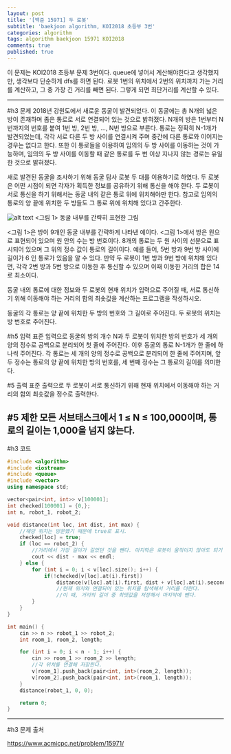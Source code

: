 ```yaml
---
layout: post
title: '[백준 15971] 두 로봇'
subtitle: 'baekjoon algorithm, KOI2018 초등부 3번'
categories: algorithm
tags: algorithm baekjoon 15971 KOI2018
comments: true
published: true
---
```

이 문제는 KOI2018 초등부 문제 3번이다. queue에 넣어서 계산해야한다고 생각했지만, 생각보다 단순하게 dfs를 하면 된다.
로봇 1번의 위치에서 2번의 위치까지 가는 거리를 계산하고, 그 중 가장 긴 거리를 빼면 된다. 그렇게 되면 최단거리를 계산할 수 있다.

---
#h3 문제
2018년 강원도에서 새로운 동굴이 발견되었다. 이 동굴에는 총 N개의 넓은 방이 존재하며 좁은 통로로 서로 연결되어 있는 것으로 밝혀졌다. N개의 방은 1번부터 N번까지의 번호를 붙여 1번 방, 2번 방, …, N번 방으로 부른다. 통로는 정확히 N-1개가 발견되었는데, 각각 서로 다른 두 방 사이를 연결시켜 주며 중간에 다른 통로와 이어지는 경우는 없다고 한다. 또한 이 통로들을 이용하여 임의의 두 방 사이를 이동하는 것이 가능하며, 임의의 두 방 사이를 이동할 때 같은 통로를 두 번 이상 지나지 않는 경로는 유일한 것으로 밝혀졌다.

새로 발견된 동굴을 조사하기 위해 동굴 탐사 로봇 두 대를 이용하기로 하였다. 두 로봇은 어떤 시점이 되면 각자가 획득한 정보를 공유하기 위해 통신을 해야 한다. 두 로봇이 서로 통신을 하기 위해서는 동굴 내의 같은 통로 위에 위치해야만 한다. 참고로 임의의 통로의 양 끝에 위치한 두 방들도 그 통로 위에 위치해 있다고 간주한다.

![alt text](https://upload.acmicpc.net/869fb1ce-7817-43c3-8a8a-f7b5bcadc911/-/preview/)
<그림 1> 동굴 내부를 간략히 표현한 그림

<그림 1>은 방이 9개인 동굴 내부를 간략하게 나타낸 예이다. <그림 1>에서 방은 원으로 표현되어 있으며 원 안의 수는 방 번호이다. 8개의 통로는 두 원 사이의 선분으로 표시되어 있으며 그 위의 정수 값이 통로의 길이이다. 예를 들어, 5번 방과 9번 방 사이에 길이가 6 인 통로가 있음을 알 수 있다. 만약 두 로봇이 1번 방과 9번 방에 위치해 있다면, 각각 2번 방과 5번 방으로 이동한 후 통신할 수 있으며 이때 이동한 거리의 합은 14로 최소이다.

동굴 내의 통로에 대한 정보와 두 로봇의 현재 위치가 입력으로 주어질 때, 서로 통신하기 위해 이동해야 하는 거리의 합의 최솟값을 계산하는 프로그램을 작성하시오.

동굴의 각 통로는 양 끝에 위치한 두 방의 번호와 그 길이로 주어진다. 두 로봇의 위치는 방 번호로 주어진다.

#h5 입력
표준 입력으로 동굴의 방의 개수 N과 두 로봇이 위치한 방의 번호가 세 개의 양의 정수로 공백으로 분리되어 첫 줄에 주어진다. 이후 동굴의 통로 N-1개가 한 줄에 하나씩 주어진다. 각 통로는 세 개의 양의 정수로 공백으로 분리되어 한 줄에 주어지며, 앞 두 정수는 통로의 양 끝에 위치한 방의 번호를, 세 번째 정수는 그 통로의 길이를 의미한다.

#5 출력
표준 출력으로 두 로봇이 서로 통신하기 위해 현재 위치에서 이동해야 하는 거리의 합의 최솟값을 정수로 출력한다.

#5 제한
모든 서브태스크에서 1 ≤ N ≤ 100,000이며, 통로의 길이는 1,000을 넘지 않는다.
---
#h3 코드


```cpp
#include <algorithm>
#include <iostream>
#include <queue>
#include <vector>
using namespace std;

vector<pair<int, int>> v[100001];
int checked[100001] = {0,};
int n, robot_1, robot_2;

void distance(int loc, int dist, int max) {
    //해당 위치는 방문했기 때문에 true로 표시.
    checked[loc] = true;
    if (loc == robot_2) {
        //거리에서 가장 길이가 길었던 것을 뺀다. 마지막은 로봇이 움직이지 않아도 되기 때문.
        cout << dist - max << endl;
    } else {
        for (int i = 0; i < v[loc].size(); i++) {
            if(!checked[v[loc].at(i).first])
                distance(v[loc].at(i).first, dist + v[loc].at(i).second, std::max(max, v[loc].at(i).second));
                //현재 위치와 연결되어 있는 위치를 탐색해서 거리를 더한다.
                //이 때, 거리의 길이 중 최댓값을 저장해서 마지막에 뺀다.
        }
    }
}

int main() {
    cin >> n >> robot_1 >> robot_2;
    int room_1, room_2, length;

    for (int i = 0; i < n - 1; i++) {
        cin >> room_1 >> room_2 >> length;
        //각 위치를 연결해 저장한다.
        v[room_1].push_back(pair<int, int>(room_2, length));
        v[room_2].push_back(pair<int, int>(room_1, length));
    }
    distance(robot_1, 0, 0);

    return 0;
}
```
---
#h3 문제 출처

<https://www.acmicpc.net/problem/15971/>
